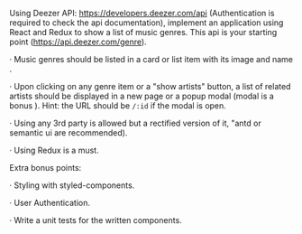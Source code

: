 Using Deezer API: https://developers.deezer.com/api (Authentication is required to check the api documentation), implement an application using React and Redux to show a list of music genres. This api is your starting point (https://api.deezer.com/genre).

· Music genres should be listed in a card or list item with its image and name .

· Upon clicking on any genre item or a "show artists" button, a list of related artists should be displayed in a new page or a popup modal (modal is a bonus ). Hint: the URL should be `/:id` if the modal is open.

· Using any 3rd party is allowed but a rectified version of it, "antd or semantic ui are recommended).

· Using Redux is a must.

Extra bonus points:

· Styling with styled-components.

· User Authentication.

· Write a unit tests for the written components.
